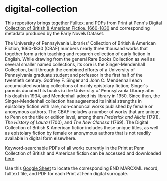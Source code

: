 # digital-collection
This repository brings together Fulltext and PDFs from Print at Penn's [Digital Collection of British & American Fiction, 1660-1830](http://dla.library.upenn.edu/dla/print/index.html) and corresponding metadata produced by the Early Novels Dataset. 



The University of Pennsylvania Libraries' Collection of British & American Fiction, 1660-1830 (CBAF) numbers nearly three thousand works that together form a rich teaching and research collection of early fiction in English. While drawing from the general Rare Books Collection as well as several smaller named collections, its core is the Singer-Mendenhall Collection, built through the combined efforts of a University of Pennsylvania graduate student and professor in the first half of the twentieth century. Godfrey F. Singer and John C. Mendenhall each accumulated working collections of mainly epistolary fiction; Singer's parents donated his books to the University of Pennsylvania Library after his death in 1934, and Mendenhall added his library in 1950. Since then, the Singer-Mendenhall collection has augmented its initial strengths in epistolary fiction with rare, non-canonical works published by female or anonymous authors. The CBAF includes a number of works that are unique to Penn on the title or edition level, among them *Frederick and Alicia* (1791), *The History of Laura* (1700), and *The New Clarissa* (1769). The Digital Collection of British & American fiction includes these unique titles, as well as epistolary fiction by female or anonymous authors that is not readily available in digital form elsewhere.

Keyword-searchable PDFs of all works currently in the Print at Penn Collection of British and American fiction can be accessed and downloaded [here](<https://upenn.box.com/s/t9su0mz1qtv5qtm4s3hhfjjthvk485pg>).

Use this [Google Sheet](<https://docs.google.com/spreadsheets/d/1_jjRukUJSpJ3IKLzbkdyWdbfEE6ayzdYgD0KuEb5lBE/edit?usp=sharing>) to locate the corresponding END MARCXML record, fulltext file, and PDF for each Print at Penn digital surrogate.
